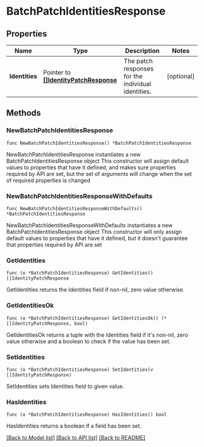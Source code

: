 # BatchPatchIdentitiesResponse

## Properties

Name | Type | Description | Notes
------------ | ------------- | ------------- | -------------
**Identities** | Pointer to [**[]IdentityPatchResponse**](IdentityPatchResponse.md) | The patch responses for the individual identities. | [optional] 

## Methods

### NewBatchPatchIdentitiesResponse

`func NewBatchPatchIdentitiesResponse() *BatchPatchIdentitiesResponse`

NewBatchPatchIdentitiesResponse instantiates a new BatchPatchIdentitiesResponse object
This constructor will assign default values to properties that have it defined,
and makes sure properties required by API are set, but the set of arguments
will change when the set of required properties is changed

### NewBatchPatchIdentitiesResponseWithDefaults

`func NewBatchPatchIdentitiesResponseWithDefaults() *BatchPatchIdentitiesResponse`

NewBatchPatchIdentitiesResponseWithDefaults instantiates a new BatchPatchIdentitiesResponse object
This constructor will only assign default values to properties that have it defined,
but it doesn't guarantee that properties required by API are set

### GetIdentities

`func (o *BatchPatchIdentitiesResponse) GetIdentities() []IdentityPatchResponse`

GetIdentities returns the Identities field if non-nil, zero value otherwise.

### GetIdentitiesOk

`func (o *BatchPatchIdentitiesResponse) GetIdentitiesOk() (*[]IdentityPatchResponse, bool)`

GetIdentitiesOk returns a tuple with the Identities field if it's non-nil, zero value otherwise
and a boolean to check if the value has been set.

### SetIdentities

`func (o *BatchPatchIdentitiesResponse) SetIdentities(v []IdentityPatchResponse)`

SetIdentities sets Identities field to given value.

### HasIdentities

`func (o *BatchPatchIdentitiesResponse) HasIdentities() bool`

HasIdentities returns a boolean if a field has been set.


[[Back to Model list]](../README.md#documentation-for-models) [[Back to API list]](../README.md#documentation-for-api-endpoints) [[Back to README]](../README.md)


